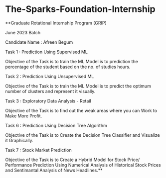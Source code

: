 # The-Sparks-Foundation-Internship
**Graduate Rotational Internship Program (GRIP)

June 2023 Batch

Candidate Name : Afreen Begum


Task 1 : Prediction Using Supervised ML

Objective of the Task is to train the ML Model is to prediction the percentage of the student based on the no. of studies hours.


Task 2 : Prediction Using Unsupervised ML

Objective of the Task is to train the ML Model is to predict the optimum number of clusters and represent it visually.


Task 3 : Exploratory Data Analysis - Retail

Objective of the Task is to find out the weak areas where you can Work to Make More Profit.


Task 6 : Prediction Using Decision Tree Algorithm

Objective of the Task is to Create the Decision Tree Classifier and Visualize it Graphically.


Task 7 : Stock Market Prediction

Objective of the Task is to Create a Hybrid Model for Stock Price/ Performance Prediction Using Numerical Analysis of Historical Stock Prices and Sentimantal Analysis of News Headlines.**
